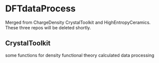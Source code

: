 # DFTdataProcess

Merged from ChargeDensity CrystalToolkit and HighEntropyCeramics. These three repos will be deleted shortly.

## CrystalToolkit

some functions for density functional theory calculated data processing
